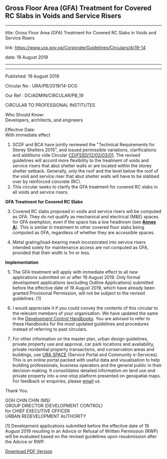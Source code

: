 ## Gross Floor Area (GFA) Treatment for Covered RC Slabs in Voids and Service Risers

---

title: Gross Floor Area (GFA) Treatment for Covered RC Slabs in Voids and Service Risers

link: https://www.ura.gov.sg/Corporate/Guidelines/Circulars/dc19-14

date: 19 August 2019

---

---

Published: 19 August 2019

Circular No : URA/PB/2019/14-DCG

Our Ref : DC/ADMIN/CIRCULAR/PB_19

CIRCULAR TO PROFESSIONAL INSTITUTES

Who Should Know:  
Developers, architects, and engineers

Effective Date:  
With immediate effect

1.  SCDF and BCA have jointly reviewed the "Technical Requirements for Storey Shelters 2015", and issued permissible variations, clarifications and additions vide Circular [CD/FSSD/12/02/03/01](https://www.corenet.gov.sg/media/2268628/circular-permissible-variations_clarifications_insertions-to-technical-requirements-for-storey-shelters-tr-ss-2015.PDF). The revised guidelines will accord more flexibility to the treatment of voids and service risers that abut shelter walls or are located within the storey shelter setback. Generally, only the roof and the level below the roof of the void and service riser that abut shelter walls will have to be slabbed over by reinforced concrete (RC).
2.  This circular seeks to clarify the GFA treatment for covered RC slabs in all voids and service risers.  


**GFA Treatment for Covered RC Slabs**

3.  Covered RC slabs proposed in voids and service risers will be computed as GFA. They do not qualify as mechanical and electrical (M&E) spaces for GFA exemption, even if the space has a low headroom (see **[Annex A](https://www.ura.gov.sg/-/media/Corporate/Guidelines/Development-control/Circulars/2019/Aug/dc19-14/dc19-14---Annex-A.pdf)**). This is similar in treatment to other covered floor slabs being computed as GFA, regardless of whether they are accessible spaces.

4.  Metal grating/load-bearing mesh incorporated into service risers intended solely for maintenance access are not computed as GFA, provided that their width is 1m or less.  


**Implementation**

5.  The GFA treatment will apply with immediate effect to all new applications submitted on or after 19 August 2019. Only formal development applications (excluding Outline Applications) submitted before the effective date of 19 August 2019, which have already been granted Provisional Permission, will not be subject to the revised guidelines. \[1\]

6.  I would appreciate it if you could convey the contents of this circular to the relevant members of your organisation. We have updated the same in the [Development Control Handbooks](https://www.ura.gov.sg/corporate/guidelines/Development-Control). You are advised to refer to these Handbooks for the most updated guidelines and procedures instead of referring to past circulars.  

7.  For other information on the master plan, urban design guidelines, private property use and approval, car park locations and availability, private residential property transactions, and conservation areas and buildings, use [URA SPACE](https://www.ura.gov.sg/maps/) (Service Portal and Community e-Services). This is an online portal packed with useful data and visualisation to help building professionals, business operators and the general public in their decision-making. It consolidates detailed information on land use and private property into a one-stop platform presented on geospatial maps. For feedback or enquiries, please [email](https://www.ura.gov.sg/feedbackWeb/contactus_feedback.jsp) us.

Thank You.

GOH CHIN CHIN (MS)  
GROUP DIRECTOR (DEVELOPMENT CONTROL)  
for CHIEF EXECUTIVE OFFICER  
URBAN REDEVELOPMENT AUTHORITY

\[1\] Development applications submitted before the effective date of 19 August 2019 resulting in an Advice or Refusal of Written Permission (RWP) will be evaluated based on the revised guidelines upon resubmission after the Advice or RWP.

[Download PDF Version](https://www.ura.gov.sg/services/download_file.aspx?f={F8D20056-483E-4CF5-9A60-A948E061ECAF})

